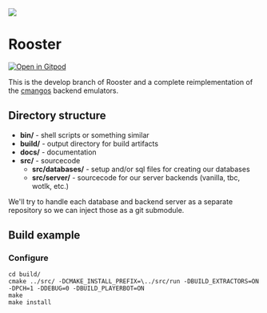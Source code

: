 <img src="https://raw.githubusercontent.com/christiansiewert/rooster/rooster-develop/docs/logo.jpg" />

# Rooster

[![Open in Gitpod](https://gitpod.io/button/open-in-gitpod.svg)](https://gitpod.io/#https://github.com/christiansiewert/rooster)

This is the develop branch of Rooster and a complete reimplementation of the [cmangos] backend emulators.

[cmangos]: https://github.com/cmangos

## Directory structure

- **bin/** - shell scripts or something similar
- **build/** - output directory for build artifacts
- **docs/** - documentation 
- **src/** - sourcecode
  - **src/databases/** - setup and/or sql files for creating our databases
  - **src/server/** - sourcecode for our server backends (vanilla, tbc, wotlk, etc.)

We'll try to handle each database and backend server as a separate repository so we can inject those as a git submodule.

## Build example

### Configure

```
cd build/
cmake ../src/ -DCMAKE_INSTALL_PREFIX=\../src/run -DBUILD_EXTRACTORS=ON -DPCH=1 -DDEBUG=0 -DBUILD_PLAYERBOT=ON
make
make install
```